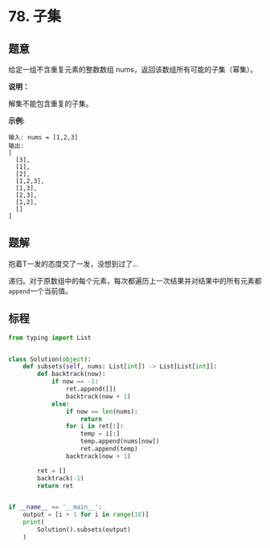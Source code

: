 # 78. 子集

## 题意

给定一组不含重复元素的整数数组 nums，返回该数组所有可能的子集（幂集）。

**说明：**

解集不能包含重复的子集。

**示例:**
```
输入: nums = [1,2,3]
输出:
[
  [3],
  [1],
  [2],
  [1,2,3],
  [1,3],
  [2,3],
  [1,2],
  []
]
```
## 题解

抱着T一发的态度交了一发，没想到过了...

递归。对于原数组中的每个元素，每次都遍历上一次结果并对结果中的所有元素都`append`一个当前值。

## 标程

```python
from typing import List


class Solution(object):
    def subsets(self, nums: List[int]) -> List[List[int]]:
        def backtrack(now):
            if now == -1:
                ret.append([])
                backtrack(now + 1)
            else:
                if now == len(nums):
                    return
                for i in ret[:]:
                    temp = i[:]
                    temp.append(nums[now])
                    ret.append(temp)
                backtrack(now + 1)

        ret = []
        backtrack(-1)
        return ret


if __name__ == '__main__':
    output = [i + 1 for i in range(10)]
    print(
        Solution().subsets(output)
    )

```